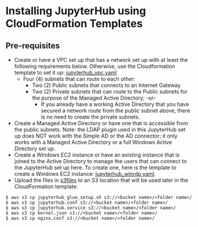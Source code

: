 # Installing JupyterHub using CloudFormation Templates

## Pre-requisites
- Create or have a VPC set up that has a network set up with at least the following requirements below. Otherwise, use the Cloudformation template to set it up: [jupyterhub_vpc.yaml](https://github.com/mtwtan/glue_local_env_with_jupyter/blob/master/jupyterhub/cloudformation/jupyterhub_vpc.yaml)
  - Four (4) subnets that can route to each other:
    - Two (2) Public subnets that connects to an Internet Gateway
    - Two (2) Private subnets that can route to the Public subnets for the purpose of the Managed Active Directory; -or-
      - If you already have a working Active Directory that you have secured a network route from the public subnet above, there is no need to create the private subnets.
- Create a Managed Active Directory or have one that is accessible from the public subnets. Note: the LDAP plugin used in this JupyterHub set up does NOT work with the Simple AD or the AD connector; it only works with a Managed Active Directory or a full Windows Active Directory set up.
- Create a Windows EC2 instance or have an existing instance that is joined to the Active Directory to manage the users that can connect to the JupyterHub set up here. To create one, here is the template to create a Windows EC2 instance: [jupyterhub_winrdp.yaml](https://github.com/mtwtan/glue_local_env_with_jupyter/blob/master/jupyterhub/cloudformation/jupyterhub_winrdp.yaml).
- Upload the files in [s3files](https://github.com/mtwtan/glue_local_env_with_jupyter/tree/master/jupyterhub/cloudformation/s3files) to an S3 location that will be used later in the CloudFormation template:
```
$ aws s3 cp jupyterhub_glue_setup.sh s3://<bucket name>/<folder name>/
$ aws s3 cp jupyterhub.conf s3://<bucket name>/<folder name>/
$ aws s3 cp jupyterhub.service s3://<bucket name>/<folder name>/
$ aws s3 cp kernel.json s3://<bucket name>/<folder name>/
$ aws s3 cp nginx.conf s3://<bucket name>/<folder name>/
```
